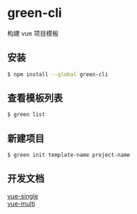 # green-cli
构建 vue 项目模板

## 安装
```sh
$ npm install --global green-cli
```

## 查看模板列表
```sh
$ green list
```

## 新建项目
```sh
$ green init template-name project-name
```

## 开发文档
[vue-single](https://github.com/green-templates/vue-single#readme)  
[vue-multi](https://github.com/green-templates/vue-multi#readme)  
